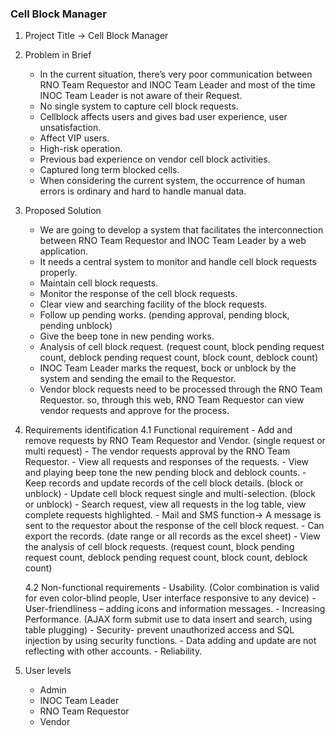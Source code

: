 ### Cell Block Manager 

1. Project Title -> Cell Block Manager

2. Problem in Brief
	- In the current situation, there’s very poor communication between RNO Team Requestor and INOC Team Leader and most of the time INOC Team Leader is not aware of their Request.
	- No single system to capture cell block requests.
	- Cellblock affects users and gives bad user experience, user unsatisfaction.
	- Affect VIP users.
	- High-risk operation.
	- Previous bad experience on vendor cell block activities.
	- Captured long term blocked cells.
	- When considering the current system, the occurrence of human errors is ordinary and hard to handle manual data.

3. Proposed Solution
	- We are going to develop a system that facilitates the interconnection between RNO Team Requestor and INOC Team Leader by a web application.
	- It needs a central system to monitor and handle cell block requests properly.
	- Maintain cell block requests.
	- Monitor the response of the cell block requests.
	- Clear view and searching facility of the block requests.
	- Follow up pending works. (pending approval, pending block, pending unblock)
	- Give the beep tone in new pending works.
	- Analysis of cell block request. (request count, block pending request count, deblock pending request count, block count, deblock count)
	- INOC Team Leader marks the request, bock or unblock by the system and sending the email to the Requestor.
	- Vendor block requests need to be processed through the RNO Team Requestor. so, through this web, RNO Team Requestor can view vendor requests and approve for the process.

4. Requirements identification
	4.1   Functional requirement
		- Add and remove requests by RNO Team Requestor and Vendor. (single request or multi request)
		- The vendor requests approval by the RNO Team Requestor.
		- View all requests and responses of the requests.
		- View and playing beep tone the new pending block and deblock counts.
		- Keep records and update records of the cell block details. (block or unblock)
		- Update cell block request single and multi-selection. (block or unblock)
		- Search request, view all requests in the log table, view complete requests highlighted.
		- Mail and SMS function-> A message is sent to the requestor about the response of the cell block request.
		- Can export the records. (date range or all records as the excel sheet)
		- View the analysis of cell block requests. (request count, block pending request count, deblock pending request count, block count, deblock count)

	4.2 Non-functional requirements
		- Usability. (Color combination is valid for even color-blind people, User interface responsive to any device)
		- User-friendliness – adding icons and information messages.
		- Increasing Performance. (AJAX form submit use to data insert and search, using table plugging)
		- Security- prevent unauthorized access and SQL injection by using security functions.
		- Data adding and update are not reflecting with other accounts.
		- Reliability.

5.  User levels
	- Admin
	- INOC Team Leader
	- RNO Team Requestor
	- Vendor
